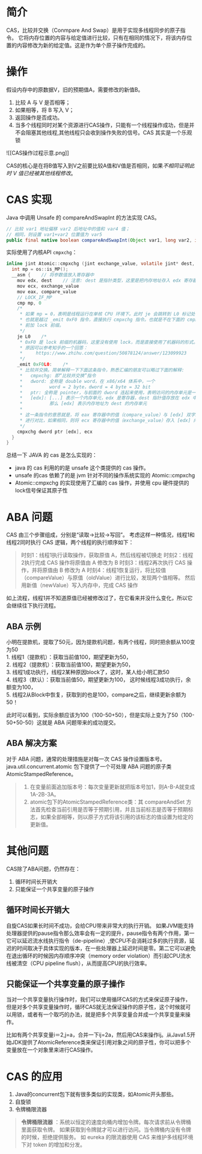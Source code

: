 # 简介

CAS，比较并交换（Conmpare And Swap）是用于实现多线程同步的原子指令。
它将内存位置的内容与给定值进行比较，只有在相同的情况下，将该内存位置的内容修改为新的给定值。这是作为单个原子操作完成的。

# 操作
假设内存中的原数据V，旧的预期值A，需要修改的新值B。
1. 比较 A 与 V 是否相等；
2. 如果相等，将 B 写入 V；
3. 返回操作是否成功。
4. 当多个线程同时对某个资源进行CAS操作，只能有一个线程操作成功，但是并不会阻塞其他线程,其他线程只会收到操作失败的信号。CAS 其实是一个乐观锁

![[CAS操作过程示意.png]]

CAS的核心是在将B值写入到V之前要比较A值和V值是否相同，如果*不相同证明此时 V 值已经被其他线程修改*。

# CAS 实现
Java 中调用 Unsafe 的 compareAndSwapInt 的方法实现 CAS。
```java
// 比较 var1 地址偏移 var2 后地址中的值和 var4 值；
// 相同，则设置 var1+var2 位置值为 var5
public final native boolean compareAndSwapInt(Object var1, long var2, int var4, int var5);
```

实际使用了内核API `cmpxchg`：
```c
inline jint Atomic::cmpxchg (jint exchange_value, volatile jint* dest, jint compare_value) {  // 判断是否是多核 CPU
  int mp = os::is_MP();
  __asm {    // 将参数值放入寄存器中
    mov edx, dest    // 注意: dest 是指针类型，这里是把内存地址存入 edx 寄存器中
    mov ecx, exchange_value
    mov eax, compare_value    
    // LOCK_IF_MP
    cmp mp, 0
    /*
     * 如果 mp = 0，表明是线程运行在单核 CPU 环境下。此时 je 会跳转到 L0 标记处，
     * 也就是越过 _emit 0xF0 指令，直接执行 cmpxchg 指令。也就是不在下面的 cmpxchg 指令
     * 前加 lock 前缀。
     */
    je L0    /*
     * 0xF0 是 lock 前缀的机器码，这里没有使用 lock，而是直接使用了机器码的形式。至于这样做的
     * 原因可以参考知乎的一个回答：
     *     https://www.zhihu.com/question/50878124/answer/123099923
     */ 
    _emit 0xF0L0:    /*
     * 比较并交换。简单解释一下下面这条指令，熟悉汇编的朋友可以略过下面的解释:
     *   cmpxchg: 即“比较并交换”指令
     *   dword: 全称是 double word，在 x86/x64 体系中，一个 
     *          word = 2 byte，dword = 4 byte = 32 bit
     *   ptr: 全称是 pointer，与前面的 dword 连起来使用，表明访问的内存单元是一个双字单元
     *   [edx]: [...] 表示一个内存单元，edx 是寄存器，dest 指针值存放在 edx 中。
     *          那么 [edx] 表示内存地址为 dest 的内存单元
     *          
     * 这一条指令的意思就是，将 eax 寄存器中的值（compare_value）与 [edx] 双字内存单元中的值
     * 进行对比，如果相同，则将 ecx 寄存器中的值（exchange_value）存入 [edx] 内存单元中。
     */
    cmpxchg dword ptr [edx], ecx
  }
}
```

总结一下 JAVA 的 cas 是怎么实现的：

-   java 的 cas 利用的的是 unsafe 这个类提供的 cas 操作。
-   unsafe 的cas 依赖了的是 jvm 针对不同的操作系统实现的 Atomic::cmpxchg
-   Atomic::cmpxchg 的实现使用了汇编的 cas 操作，并使用 cpu 硬件提供的 lock信号保证其原子性


# ABA 问题
CAS 由三个步骤组成，分别是“读取->比较->写回”。 考虑这样一种情况，线程1和线程2同时执行 CAS 逻辑，两个线程的执行顺序如下：

> 时刻1：线程1执行读取操作，获取原值 A，然后线程被切换走
> 时刻2：线程2执行完成 CAS 操作将原值由 A 修改为 B 
> 时刻3：线程2再次执行 CAS 操作，并将原值由 B 修改为 A 
> 时刻4：线程1恢复运行，将比较值（compareValue）与原值（oldValue）进行比较，发现两个值相等。 然后用新值（newValue）写入内存中，完成 CAS 操作

如上流程，线程1并不知道原值已经被修改过了，在它看来并没什么变化，所以它会继续往下执行流程。

## ABA 示例
小明在提款机，提取了50元，因为提款机问题，有两个线程，同时把余额从100变为50  
    1. 线程1（提款机）：获取当前值100，期望更新为50，  
    2.  线程2（提款机）：获取当前值100，期望更新为50，  
    3.  线程1成功执行，线程2某种原因block了，这时，某人给小明汇款50  
    4.  线程3（默认）：获取当前值50，期望更新为100，  这时候线程3成功执行，余额变为100，  
   5.  线程2从Block中恢复，获取到的也是100，compare之后，继续更新余额为50！
    
此时可以看到，实际余额应该为100（100-50+50），但是实际上变为了50（100-50+50-50）这就是 ABA 问题带来的成功提交。


## ABA 解决方案
对于 ABA 问题，通常的处理措施是对每一次 CAS 操作设置版本号。java.util.concurrent.atomic 包下提供了一个可处理 ABA 问题的原子类 AtomicStampedReference。

> 1. 在变量前面追加版本号：每次变量更新就把版本号加1，则A-B-A就变成1A-2B-3A。
>  2. atomic包下的AtomicStampedReference类：其 compareAndSet 方法首先检查当前引用是否等于预期引用，并且当前标志是否等于预期标志，如果全部相等，则以原子方式将该引用的该标志的值设置为给定的更新值。


# 其他问题

CAS除了ABA问题，仍然存在：
1. 循环时间长开销大
2. 只能保证一个共享变量的原子操作

##  循环时间长开销大

自旋CAS如果长时间不成功，会给CPU带来非常大的执行开销。 如果JVM能支持处理器提供的pause指令那么效率会有一定的提升，pause指令有两个作用，第一它可以延迟流水线执行指令（de-pipeline）,使CPU不会消耗过多的执行资源，延迟的时间取决于具体实现的版本，在一些处理器上延迟时间是零。第二它可以避免在退出循环的时候因内存顺序冲突（memory order violation）而引起CPU流水线被清空（CPU pipeline flush），从而提高CPU的执行效率。

## 只能保证一个共享变量的原子操作

当对一个共享变量执行操作时，我们可以使用循环CAS的方式来保证原子操作，但是对多个共享变量操作时，循环CAS就无法保证操作的原子性，这个时候就可以用锁，或者有一个取巧的办法，就是把多个共享变量合并成一个共享变量来操作。

比如有两个共享变量i＝2,j=a，合并一下ij=2a，然后用CAS来操作ij。从Java1.5开始JDK提供了AtomicReference类来保证引用对象之间的原子性，你可以把多个变量放在一个对象里来进行CAS操作。

# CAS 的应用

1. Java的concurrent包下就有很多类似的实现类，如Atomic开头那些。 
2. 自旋锁 
3. 令牌桶限流器
> **令牌桶限流器** ：系统以恒定的速度向桶内增加令牌。每次请求前从令牌桶里面获取令牌。
> 如果获取到令牌就才可以进行访问。当令牌桶内没有令牌的时候，拒绝提供服务。
> 如 eureka 的限流器使用 CAS 来维护多线程环境下对 token 的增加和分发。